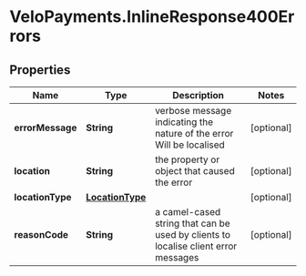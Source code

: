 # VeloPayments.InlineResponse400Errors

## Properties

Name | Type | Description | Notes
------------ | ------------- | ------------- | -------------
**errorMessage** | **String** | verbose message indicating the nature of the error Will be localised  | [optional] 
**location** | **String** | the property or object that caused the error | [optional] 
**locationType** | [**LocationType**](LocationType.md) |  | [optional] 
**reasonCode** | **String** | a camel-cased string that can be used by clients to localise client error messages | [optional] 


